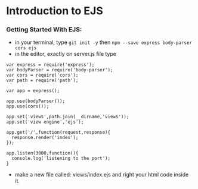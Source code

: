 # Introduction to EJS

### Getting Started With EJS:

- in your terminal, type ``` git init -y ``` then ``` npm --save express body-parser cors ejs ``` 
- in the editor, exactly on server.js file type 
```
var express = require('express');
var bodyParser = require('body-parser');
var cors = require('cors');
var path = require('path');

var app = express();

app.use(bodyParser());
app.use(cors());

app.set('views',path.join(__dirname,'views'));
app.set('view engine','ejs');

app.get('/',function(request,response){
  response.render('index');
});

app.listen(3000,function(){
  console.log('listening to the port');
}
```
- make a new file called: views/index.ejs and right your html code inside it.
